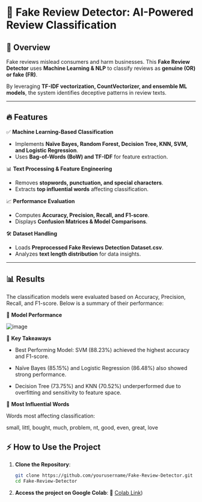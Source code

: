# 🚀 Fake Review Detector: AI-Powered Review Classification  

## 📌 Overview  
Fake reviews mislead consumers and harm businesses. This **Fake Review Detector** uses **Machine Learning & NLP** to classify reviews as **genuine (OR) or fake (FR)**.  

By leveraging **TF-IDF vectorization, CountVectorizer, and ensemble ML models**, the system identifies deceptive patterns in review texts.  

---

## 🔥 Features  
✅ **Machine Learning-Based Classification**  
- Implements **Naïve Bayes, Random Forest, Decision Tree, KNN, SVM, and Logistic Regression**.  
- Uses **Bag-of-Words (BoW) and TF-IDF** for feature extraction.  

📊 **Text Processing & Feature Engineering**  
- Removes **stopwords, punctuation, and special characters**.  
- Extracts **top influential words** affecting classification.  

📈 **Performance Evaluation**  
- Computes **Accuracy, Precision, Recall, and F1-score**.  
- Displays **Confusion Matrices & Model Comparisons**.  

🛠 **Dataset Handling**  
- Loads **Preprocessed Fake Reviews Detection Dataset.csv**.  
- Analyzes **text length distribution** for data insights.  

---

## 📊 Results
The classification models were evaluated based on Accuracy, Precision, Recall, and F1-score. Below is a summary of their performance:

🔹 **Model Performance**

![image](https://github.com/user-attachments/assets/147b3b9f-65dc-450d-8db2-11248fe3d3ad)


🔹 **Key Takeaways**

- Best Performing Model: SVM (88.23%) achieved the highest accuracy and F1-score.

- Naïve Bayes (85.15%) and Logistic Regression (86.48%) also showed strong performance.

- Decision Tree (73.75%) and KNN (70.52%) underperformed due to overfitting and sensitivity to feature space.

🔹 **Most Influential Words**

Words most affecting classification:

small, littl, bought, much, problem, nt, good, even, great, love

<!--![image](https://github.com/user-attachments/assets/e8370b61-244e-4803-80eb-193362d9d669)
![image](https://github.com/user-attachments/assets/442d7138-6315-4a09-bf67-9cf4383df24e)
![image](https://github.com/user-attachments/assets/6f716199-2dc0-4cda-85c1-edf0d5643094)
![image](https://github.com/user-attachments/assets/5419c433-0dc3-4a48-9f71-e8ddd54ef4c9)
![image](https://github.com/user-attachments/assets/94aa15fd-1ced-4d0a-ac87-85625533f102)
![image](https://github.com/user-attachments/assets/36820110-3b65-4a83-8f05-cfcd2c5ccb50)
![image](https://github.com/user-attachments/assets/1951bd0e-cd65-4be3-a1ff-852c1b2cc732)-->





## ⚡ **How to Use the Project**

1. **Clone the Repository**:
   ```bash
   git clone https://github.com/yourusername/Fake-Review-Detector.git
   cd Fake-Review-Detector
   ```

2. **Access the project on Google Colab**:
   🔗 [Colab Link](https://colab.research.google.com/drive/1nqTG-gdre1JYUR7yMtT6AipsvHpzCkn9?usp=sharing))

